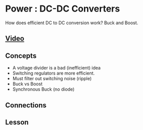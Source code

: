 # Power : DC-DC Converters
How does efficient DC to DC conversion work? Buck and Boost.

## [Video](https://vimeo.com/1035304311)

## Concepts
- A voltage divider is a bad (inefficient) idea
- Switching regulators are more efficient.
- Must filter out switching noise (ripple)
- Buck vs Boost
- Synchronous Buck (no diode)

## Connections

## Lesson
